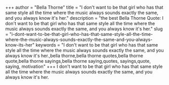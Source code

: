 +++
author = "Bella Thorne"
title = "I don't want to be that girl who has that same style all the time where the music always sounds exactly the same, and you always know it's her."
description = "the best Bella Thorne Quote: I don't want to be that girl who has that same style all the time where the music always sounds exactly the same, and you always know it's her."
slug = "i-dont-want-to-be-that-girl-who-has-that-same-style-all-the-time-where-the-music-always-sounds-exactly-the-same-and-you-always-know-its-her"
keywords = "I don't want to be that girl who has that same style all the time where the music always sounds exactly the same, and you always know it's her.,bella thorne,bella thorne quotes,bella thorne quote,bella thorne sayings,bella thorne saying,quotes, sayings,quote, saying, motivation"
+++
I don't want to be that girl who has that same style all the time where the music always sounds exactly the same, and you always know it's her.
